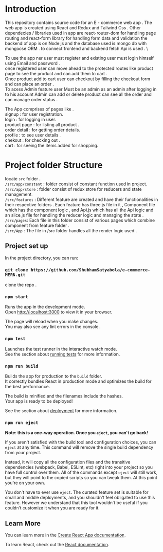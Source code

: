 # Introduction

This repository contains source code for an E - commerce web app . The web app is created using React and Redux and Tailwind Css . Other dependecies / libraries used in app are react-router-dom for handling page routing and react-form library for handling form data and validation the backend of app is on Node js and the database used is mongo db with mongoose ORM . to connect frontend and backend fetch Api is used . \

To use the app ner user must register and existing user must login himself using Email and password .\
once registered user can move ahead to the protected routes like product page to see the product and can add them to cart . \
Once product add  to cart user can checkout by filling the checkout form and can place an order .\
To acess Admin feature user Must be an admin as an admin after logging in to his account Admin can add or delete product can see all the order and can manage order status .


The App comprises of pages like .\
signup : for user registration.\
login : for logging in user.\
product page : for listing all product .\
order detail : for getting order details.\
profile : to see user details .\
chekout : for checking out .\
cart : for seeing the items added for shopping.

# Project folder Structure
locate `src` folder .\
`/src/app/constant` : folder consist of constant function used in project.\
`/src/app/store` : folder consist of redux store for reducers and state management.\
`/src/features` : Different feature are created and have their functionalities in their respective folders . Each feature has three js file in it , Component file which has the component logic , and Api.js which has all the Api logic and an slice.js file for handling the reducer logic and managing the state .\
`/src/pages`:  Each file in this folder consist of various pages which combine component  from feature folder .\
`/src/App` : The file in /src folder handles all the render logic used . 

## Project set up
In the project directory, you can run:
### `git clone https://github.com/ShubhamSatyabola/e-commerce-MERN.git`
clone the repo .

### `npm start`

Runs the app in the development mode.\
Open [http://localhost:3000](http://localhost:3000) to view it in your browser.

The page will reload when you make changes.\
You may also see any lint errors in the console.

### `npm test`

Launches the test runner in the interactive watch mode.\
See the section about [running tests](https://facebook.github.io/create-react-app/docs/running-tests) for more information.

### `npm run build`

Builds the app for production to the `build` folder.\
It correctly bundles React in production mode and optimizes the build for the best performance.

The build is minified and the filenames include the hashes.\
Your app is ready to be deployed!

See the section about [deployment](https://facebook.github.io/create-react-app/docs/deployment) for more information.

### `npm run eject`

**Note: this is a one-way operation. Once you `eject`, you can't go back!**

If you aren't satisfied with the build tool and configuration choices, you can `eject` at any time. This command will remove the single build dependency from your project.

Instead, it will copy all the configuration files and the transitive dependencies (webpack, Babel, ESLint, etc) right into your project so you have full control over them. All of the commands except `eject` will still work, but they will point to the copied scripts so you can tweak them. At this point you're on your own.

You don't have to ever use `eject`. The curated feature set is suitable for small and middle deployments, and you shouldn't feel obligated to use this feature. However we understand that this tool wouldn't be useful if you couldn't customize it when you are ready for it.

## Learn More

You can learn more in the [Create React App documentation](https://facebook.github.io/create-react-app/docs/getting-started).

To learn React, check out the [React documentation](https://reactjs.org/).
